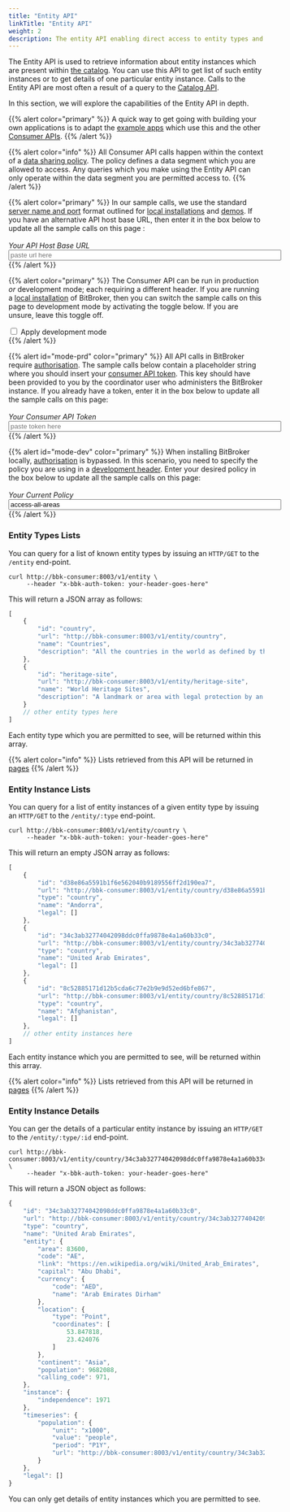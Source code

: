 ```yaml
---
title: "Entity API"
linkTitle: "Entity API"
weight: 2
description: The entity API enabling direct access to entity types and entity instances
---
```


The Entity API is used to retrieve information about entity instances which are present within [the catalog](/docs/concepts/catalog/). You can use this API to get list of such entity instances or to get details of one particular entity instance. Calls to the Entity API are most often a result of a query to the [Catalog API](/docs/consumer/catalog/).

In this section, we will explore the capabilities of the Entity API in depth.

{{% alert color="primary" %}}
A quick way to get going with building your own applications is to adapt the [example apps](/docs/examples/applications/) which use this and the other [Consumer APIs](/docs/consumer/).
{{% /alert %}}

{{% alert color="info" %}}
All Consumer API calls happen within the context of a [data sharing policy](/docs/concepts/policy/). The policy defines a data segment which you are allowed to access. Any queries which you make using the Entity API can only operate within the data segment you are permitted access to.
{{% /alert %}}

{{% alert color="primary" %}}
In our sample calls, we use the standard [server name and port](/docs/getting-started/install-local/#server-naming-and-ports) format outlined for [local installations](/docs/getting-started/install-local/) and [demos](/docs/getting-started/demo/). If you have an alternative API host base URL, then enter it in the box below to update all the sample calls on this page :<br/><br/>_Your API Host Base URL_<br/><input class="code-replace" data-item="http://bbk-consumer:8003" data-name="base url" type="text" size="64" placeholder="paste url here">
{{% /alert %}}

{{% alert color="primary" %}}
The Consumer API can be run in production _or_ development mode; each requiring a different header. If you are running a [local installation](/docs/getting-started/install-local/) of BitBroker, then you can switch the sample calls on this page to development mode by activating the toggle below. If you are unsure, leave this toggle off.<br/>
<div class="toggle">
  <label class="switch">
    <input class="header" type="checkbox">  
    <span class="slider">
      <span>Apply development mode</span>
    </span>
  </label>
</div>
{{% /alert %}}

{{% alert id="mode-prd" color="primary" %}}
All API calls in BitBroker require [authorisation](/docs/api-conventions/authorisation/). The sample calls below contain a placeholder string where you should insert your [consumer API token](/docs/api-conventions/authorisation/#obtaining-a-consumer-key). This key should have been provided to you by the coordinator user who administers the BitBroker instance. If you already have a token, enter it in the box below to update all the sample calls on this page:<br/><br/>_Your Consumer API Token_<br/><input class="code-replace" data-item="your-header-goes-here" data-name="header" type="text" size="64" placeholder="paste token here">
{{% /alert %}}

{{% alert id="mode-dev" color="primary" %}}
When installing BitBroker locally, [authorisation](/docs/api-conventions/authorisation/) is bypassed. In this scenario, you need to specify the policy you are using in a [development header](/docs/getting-started/install-local/#development-only-headers). Enter your desired policy in the box below to update all the sample calls on this page:<br/><br/>_Your Current Policy_<br/><input class="code-replace" data-item="your-header-goes-here" data-name="header" type="text" size="64" placeholder="paste token here" value="access-all-areas">
{{% /alert %}}

### Entity Types Lists

You can query for a list of known entity types by issuing an `HTTP/GET` to the `/entity` end-point.

```shell
curl http://bbk-consumer:8003/v1/entity \
     --header "x-bbk-auth-token: your-header-goes-here"
```

This will return a JSON array as follows:

```js
[
    {
        "id": "country",
        "url": "http://bbk-consumer:8003/v1/entity/country",
        "name": "Countries",
        "description": "All the countries in the world as defined by the UN"
    },
    {
        "id": "heritage-site",
        "url": "http://bbk-consumer:8003/v1/entity/heritage-site",
        "name": "World Heritage Sites",
        "description": "A landmark or area with legal protection by an international convention administered by UNESCO"
    }
    // other entity types here
]
```

Each entity type which you are permitted to see, will be returned within this array.

{{% alert color="info" %}}
Lists retrieved from this API will be returned in [pages](/docs/consumer/#paging-lists)
{{% /alert %}}

### Entity Instance Lists

You can query for a list of entity instances of a given entity type by issuing an `HTTP/GET` to the `/entity/:type` end-point.

```shell
curl http://bbk-consumer:8003/v1/entity/country \
     --header "x-bbk-auth-token: your-header-goes-here"
```

This will return an empty JSON array as follows:

```js
[
    {
        "id": "d38e86a5591b1f6e562040b9189556ff2d190ea7",
        "url": "http://bbk-consumer:8003/v1/entity/country/d38e86a5591b1f6e562040b9189556ff2d190ea7",
        "type": "country",
        "name": "Andorra",
        "legal": []
    },
    {
        "id": "34c3ab32774042098ddc0ffa9878e4a1a60b33c0",
        "url": "http://bbk-consumer:8003/v1/entity/country/34c3ab32774042098ddc0ffa9878e4a1a60b33c0",
        "type": "country",
        "name": "United Arab Emirates",
        "legal": []
    },
    {
        "id": "8c52885171d12b5cda6c77e2b9e9d52ed6bfe867",
        "url": "http://bbk-consumer:8003/v1/entity/country/8c52885171d12b5cda6c77e2b9e9d52ed6bfe867",
        "type": "country",
        "name": "Afghanistan",
        "legal": []
    },
    // other entity instances here
]
```

Each entity instance which you are permitted to see, will be returned within this array.

{{% alert color="info" %}}
Lists retrieved from this API will be returned in [pages](/docs/consumer/#paging-lists)
{{% /alert %}}

### Entity Instance Details

You can ger the details of a particular entity instance by issuing an `HTTP/GET` to the `/entity/:type/:id` end-point.

```shell
curl http://bbk-consumer:8003/v1/entity/country/34c3ab32774042098ddc0ffa9878e4a1a60b33c0 \
     --header "x-bbk-auth-token: your-header-goes-here"
```

This will return a JSON object as follows:

```js
{
    "id": "34c3ab32774042098ddc0ffa9878e4a1a60b33c0",
    "url": "http://bbk-consumer:8003/v1/entity/country/34c3ab32774042098ddc0ffa9878e4a1a60b33c0",
    "type": "country",
    "name": "United Arab Emirates",
    "entity": {
        "area": 83600,
        "code": "AE",
        "link": "https://en.wikipedia.org/wiki/United_Arab_Emirates",
        "capital": "Abu Dhabi",
        "currency": {
            "code": "AED",
            "name": "Arab Emirates Dirham"
        },
        "location": {
            "type": "Point",
            "coordinates": [
                53.847818,
                23.424076
            ]
        },
        "continent": "Asia",
        "population": 9682088,
        "calling_code": 971,
    },
    "instance": {
        "independence": 1971
    },
    "timeseries": {
        "population": {
            "unit": "x1000",
            "value": "people",
            "period": "P1Y",
            "url": "http://bbk-consumer:8003/v1/entity/country/34c3ab32774042098ddc0ffa9878e4a1a60b33c0/timeseries/population"
        }
    },
    "legal": []
}
```

You can only get details of entity instances which you are permitted to see.
